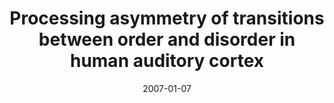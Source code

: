 ---
title: "Processing asymmetry of transitions between order and disorder in human auditory cortex"
collection: publications
permalink: /publication/2007_processing-asymmetry-of-transitions-between-order-
date: 2007-01-07
year: 2007
venue: 'Journal of Neuroscience'
authors: 'Chait M, Poeppel D, de Cheveigné A, Simon JZ'
number: '58'
citation: 'Chait M, Poeppel D, de Cheveigné A, Simon JZ (2007). Processing asymmetry of transitions between order and disorder in human auditory cortex. Journal of Neuroscience.'
category: 'article'
---